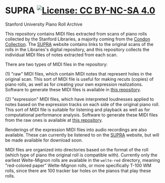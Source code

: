 # SUPRA [![License: CC BY-NC-SA 4.0](https://img.shields.io/badge/License-CC%20BY--NC--SA%204.0-lightgrey.svg)](https://creativecommons.org/licenses/by-nc-sa/4.0/)

Stanford University Piano Roll Archive

This repository contains MIDI files extracted from scans of piano rolls collected by the Stanford Libraries, a majority coming from the [Condon Collection](https://library.stanford.edu/collections/denis-condon-collection-reproducing-pianos-and-rolls). The [SUPRA](https://supra.stanford.edu) website contains links to the original scans of the rolls in the Libraries's digital repository, and this repository collects the individual MIDI files of notes extracted from each scan.

There are two types of MIDI files in the repository: 

(1) "raw" MIDI files, which contain MIDI notes that represent holes in the original scan.  This sort of MIDI file is useful for making recuts (copies) of piano rolls, as well as for creating your own expression realizations.  Software to generate these MIDI files is available in [this repository](https://github.com/pianoroll/roll-image-parser).

(2) "expression" MIDI files, which have interpreted loudnesses applied to notes based on the expression tracks on each side of the original piano roll.  This sort of MIDI file is suitable for listening and playback as well as for computational performance analysis.  Software to generate these MIDI files from the raw ones is available at [this repository](https://github.com/pianoroll/midi2exp).

Renderings of the expression MIDI files into audio recordings are also available.  These can currently be listened to on the [SUPRA](https://supra.stanford.edu) website, but will be made available for download soon.

MIDI files are organized into directories based on the format of the roll (which type of piano the original roll is compatible with).  Currently only the earliest Welte-Mignon rolls are available in the `welte-red` directory, meaning "red-colored paper" Welte-Mignon rolls, or more specifically T-100 WM rolls, since there are 100 tracker bar holes on the pianos that play these rolls.

